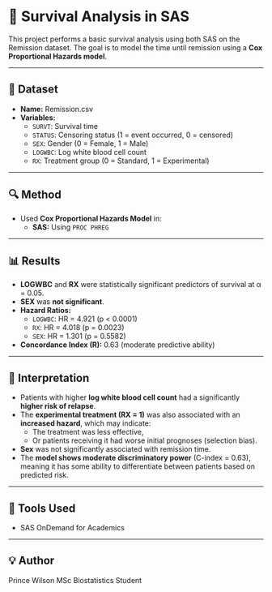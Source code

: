 # 🧪 Survival Analysis in SAS

This project performs a basic survival analysis using both SAS on the Remission dataset. The goal is to model the time until remission using a **Cox Proportional Hazards model**.

---

## 📂 Dataset

- **Name:** Remission.csv  
- **Variables:**
  - `SURVT`: Survival time
  - `STATUS`: Censoring status (1 = event occurred, 0 = censored)
  - `SEX`: Gender (0 = Female, 1 = Male)
  - `LOGWBC`: Log white blood cell count
  - `RX`: Treatment group (0 = Standard, 1 = Experimental)

---

## 🔍 Method

- Used **Cox Proportional Hazards Model** in:
  - **SAS:** Using `PROC PHREG`

---

## 📊 Results

- **LOGWBC** and **RX** were statistically significant predictors of survival at α = 0.05.
- **SEX** was **not significant**.
- **Hazard Ratios:**
  - `LOGWBC`: HR = 4.921 (p < 0.0001)
  - `RX`: HR = 4.018 (p = 0.0023)
  - `SEX`: HR = 1.301 (p = 0.5582)
- **Concordance Index (R):** 0.63 (moderate predictive ability)

---

## 🧠 Interpretation

- Patients with higher **log white blood cell count** had a significantly **higher risk of relapse**.
- The **experimental treatment (RX = 1)** was also associated with an **increased hazard**, which may indicate:
  - The treatment was less effective,
  - Or patients receiving it had worse initial prognoses (selection bias).
- **Sex** was not significantly associated with remission time.
- The **model shows moderate discriminatory power** (C-index = 0.63), meaning it has some ability to differentiate between patients based on predicted risk.

---

## 🚀 Tools Used

- SAS OnDemand for Academics
---

## 💡 Author

Prince Wilson
MSc Biostatistics Student 
